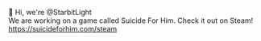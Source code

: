 👋 Hi, we're @StarbitLight
<br>We are working on a game called Suicide For Him. Check it out on Steam!
<br>https://suicideforhim.com/steam

<!---
StarbitLight/StarbitLight is a ✨ special ✨ repository because its `README.md` (this file) appears on your GitHub profile.
You can click the Preview link to take a look at your changes.
--->
